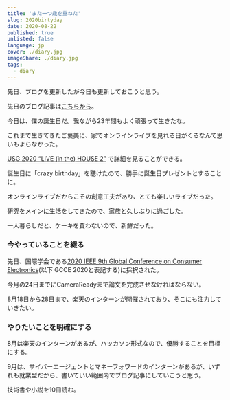 ```yaml
---
title: 'また一つ歳を重ねた'
slug: 2020birtyday
date: 2020-08-22
published: true
unlisted: false
language: jp
cover: ./diary.jpg
imageShare: ./diary.jpg
tags:
  - diary
---
```


先日、ブログを更新したが今日も更新しておこうと思う。

先日のブログ記事は[こちらから](https://yoshikawa.dev/2020-internship)。

今日は、僕の誕生日だ。我ながら23年間もよく頑張って生きたな。

これまで生きてきたご褒美に、家でオンラインライブを見れる日がくるなんて思いもよらなかった。

[USG 2020 “LIVE (in the) HOUSE 2”](https://unison-s-g.com/2020/online-live/) で詳細を見ることができる。

誕生日に「crazy birthday」を聴けたので、勝手に誕生日プレゼントとすることに。

オンラインライブだからこその創意工夫があり、とても楽しいライブだった。

研究をメインに生活をしてきたので、家族と久しぶりに過ごした。

一人暮らしだと、ケーキを買わないので、新鮮だった。

### 今やっていることを綴る

先日、国際学会である[2020 IEEE 9th Global Conference on Consumer Electronics](http://www.ieee-gcce.org/2020/index.html)(以下 GCCE 2020と表記する)に採択された。

今月の24日までにCameraReadyまで論文を完成させなければならない。

8月18日から28日まで、楽天のインターンが開催されており、そこにも注力していきたい。

### やりたいことを明確にする

8月は楽天のインターンがあるが、ハッカソン形式なので、優勝することを目標にする。

9月は、サイバーエージェントとマネーフォワードのインターンがあるが、いずれも就業型だから、書いていい範囲内でブログ記事にしていこうと思う。

技術書や小説を10冊読む。
